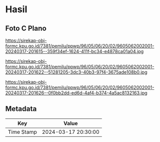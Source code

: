 # Hasil

## Foto C Plano

https://sirekap-obj-formc.kpu.go.id/7381/pemilu/ppwp/96/05/06/20/02/9605062002001-20240317-201615--359f34ef-1624-411f-bc34-e4878ca01a04.jpg

https://sirekap-obj-formc.kpu.go.id/7381/pemilu/ppwp/96/05/06/20/02/9605062002001-20240317-201622--51281205-3dc3-40b3-97f4-3675ade108b0.jpg

https://sirekap-obj-formc.kpu.go.id/7381/pemilu/ppwp/96/05/06/20/02/9605062002001-20240317-201626--0f0bb2dd-ed6d-4af4-b374-4a5ac8132163.jpg


## Metadata

| Key        | Value               |
| ---------- | ------------------- |
| Time Stamp | 2024-03-17 20:30:00 |



